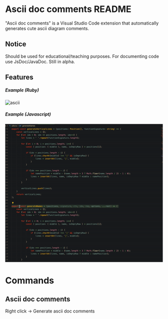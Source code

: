 # Ascii doc comments README
"Ascii doc comments" is a Visual Studio Code extension that automatically generates cute ascii diagram comments.

## Notice
Should be used for educational/teaching purposes. For documenting code use JsDoc/JavaDoc.
Still in alpha.

## Features

##### Example (Ruby)
<img src="https://user-images.githubusercontent.com/13149550/83000472-b3824e80-a00a-11ea-8f81-bbc901199102.png" alt="ascii" width="600"/>

##### Example (Javascript)
<img src="video.gif" alt="videoascii" width="600"/>

# Commands
## Ascii doc comments
Right click -> Generate ascii doc comments
